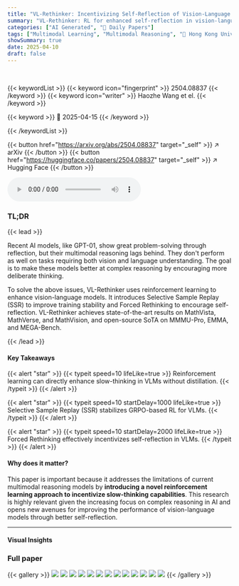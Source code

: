 ```yaml
---
title: "VL-Rethinker: Incentivizing Self-Reflection of Vision-Language Models with Reinforcement Learning"
summary: "VL-Rethinker: RL for enhanced self-reflection in vision-language models, achieving SOTA results on multimodal benchmarks!"
categories: ["AI Generated", "🤗 Daily Papers"]
tags: ["Multimodal Learning", "Multimodal Reasoning", "🏢 Hong Kong University of Science and Technology",]
showSummary: true
date: 2025-04-10
draft: false
---
```


<br>

{{< keywordList >}}
{{< keyword icon="fingerprint" >}} 2504.08837 {{< /keyword >}}
{{< keyword icon="writer" >}} Haozhe Wang et el. {{< /keyword >}}
 
{{< keyword >}} 🤗 2025-04-15 {{< /keyword >}}
 
{{< /keywordList >}}

{{< button href="https://arxiv.org/abs/2504.08837" target="_self" >}}
↗ arXiv
{{< /button >}}
{{< button href="https://huggingface.co/papers/2504.08837" target="_self" >}}
↗ Hugging Face
{{< /button >}}



<audio controls>
    <source src="https://ai-paper-reviewer.com/2504.08837/podcast.wav" type="audio/wav">
    Your browser does not support the audio element.
</audio>


### TL;DR


{{< lead >}}

Recent AI models, like GPT-01, show great problem-solving through reflection, but their multimodal reasoning lags behind. They don't perform as well on tasks requiring both vision and language understanding. The goal is to make these models better at complex reasoning by encouraging more deliberate thinking. 



To solve the above issues, VL-Rethinker uses reinforcement learning to enhance vision-language models. It introduces Selective Sample Replay (SSR) to improve training stability and Forced Rethinking to encourage self-reflection. VL-Rethinker achieves state-of-the-art results on MathVista, MathVerse, and MathVision, and open-source SoTA on MMMU-Pro, EMMA, and MEGA-Bench.

{{< /lead >}}


#### Key Takeaways

{{< alert "star" >}}
{{< typeit speed=10 lifeLike=true >}} Reinforcement learning can directly enhance slow-thinking in VLMs without distillation. {{< /typeit >}}
{{< /alert >}}

{{< alert "star" >}}
{{< typeit speed=10 startDelay=1000 lifeLike=true >}} Selective Sample Replay (SSR) stabilizes GRPO-based RL for VLMs. {{< /typeit >}}
{{< /alert >}}

{{< alert "star" >}}
{{< typeit speed=10 startDelay=2000 lifeLike=true >}} Forced Rethinking effectively incentivizes self-reflection in VLMs. {{< /typeit >}}
{{< /alert >}}

#### Why does it matter?
This paper is important because it addresses the limitations of current multimodal reasoning models by **introducing a novel reinforcement learning approach to incentivize slow-thinking capabilities**. This research is highly relevant given the increasing focus on complex reasoning in AI and opens new avenues for improving the performance of vision-language models through better self-reflection.

------
#### Visual Insights







### Full paper

{{< gallery >}}
<img src="https://ai-paper-reviewer.com/2504.08837/1.png" class="grid-w50 md:grid-w33 xl:grid-w25" />
<img src="https://ai-paper-reviewer.com/2504.08837/2.png" class="grid-w50 md:grid-w33 xl:grid-w25" />
<img src="https://ai-paper-reviewer.com/2504.08837/3.png" class="grid-w50 md:grid-w33 xl:grid-w25" />
<img src="https://ai-paper-reviewer.com/2504.08837/4.png" class="grid-w50 md:grid-w33 xl:grid-w25" />
<img src="https://ai-paper-reviewer.com/2504.08837/5.png" class="grid-w50 md:grid-w33 xl:grid-w25" />
<img src="https://ai-paper-reviewer.com/2504.08837/6.png" class="grid-w50 md:grid-w33 xl:grid-w25" />
<img src="https://ai-paper-reviewer.com/2504.08837/7.png" class="grid-w50 md:grid-w33 xl:grid-w25" />
<img src="https://ai-paper-reviewer.com/2504.08837/8.png" class="grid-w50 md:grid-w33 xl:grid-w25" />
<img src="https://ai-paper-reviewer.com/2504.08837/9.png" class="grid-w50 md:grid-w33 xl:grid-w25" />
<img src="https://ai-paper-reviewer.com/2504.08837/10.png" class="grid-w50 md:grid-w33 xl:grid-w25" />
<img src="https://ai-paper-reviewer.com/2504.08837/11.png" class="grid-w50 md:grid-w33 xl:grid-w25" />
<img src="https://ai-paper-reviewer.com/2504.08837/12.png" class="grid-w50 md:grid-w33 xl:grid-w25" />
<img src="https://ai-paper-reviewer.com/2504.08837/13.png" class="grid-w50 md:grid-w33 xl:grid-w25" />
{{< /gallery >}}